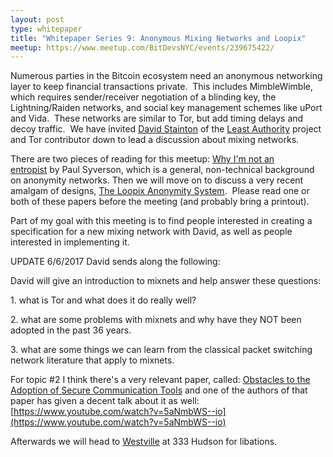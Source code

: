 ```yaml
---
layout: post
type: whitepaper
title: "Whitepaper Series 9: Anonymous Mixing Networks and Loopix"
meetup: https://www.meetup.com/BitDevsNYC/events/239675422/
---
```


Numerous parties in the Bitcoin ecosystem need an anonymous networking layer to keep financial transactions private.  This includes MimbleWimble, which requires sender/receiver negotiation of a blinding key, the Lightning/Raiden networks, and social key management schemes like uPort and Vida.  These networks are similar to Tor, but add timing delays and decoy traffic.  We have invited [David Stainton](https://github.com/david415) of the [Least Authority](https://leastauthority.com/) project and Tor contributor down to lead a discussion about mixing networks.

There are two pieces of reading for this meetup: [Why I'm not an entropist](https://www.freehaven.net/anonbib/cache/entropist.pdf) by Paul Syverson, which is a general, non-technical background on anonymity networks. Then we will move on to discuss a very recent amalgam of designs, [The Loopix Anonymity System](https://arxiv.org/abs/1703.00536).  Please read one or both of these papers before the meeting (and probably bring a printout).

Part of my goal with this meeting is to find people interested in creating a specification for a new mixing network with David, as well as people interested in implementing it.

UPDATE 6/6/2017 David sends along the following:

David will give an introduction to mixnets and help answer these questions:

1\. what is Tor and what does it do really well?

2\. what are some problems with mixnets and why have they NOT been adopted in the past 36 years.

3\. what are some things we can learn from the classical packet switching network literature that apply to mixnets.

For topic #2 I think there's a very relevant paper, called: [Obstacles to the Adoption of Secure Communication Tools](http://www.jbonneau.com/doc/ASBDNS17-IEEESP-secure_messaging_obstacles.pdf) and one of the authors of that paper has given a decent talk about it as well: [](https://www.youtube.com/watch?v=5aNmbWS--io)[https://www.youtube.com/watch?v=5aNmbWS--io](https://www.youtube.com/watch?v=5aNmbWS--io)

Afterwards we will head to [Westville](http://westvillenyc.com/locations/hudson/) at 333 Hudson for libations.
